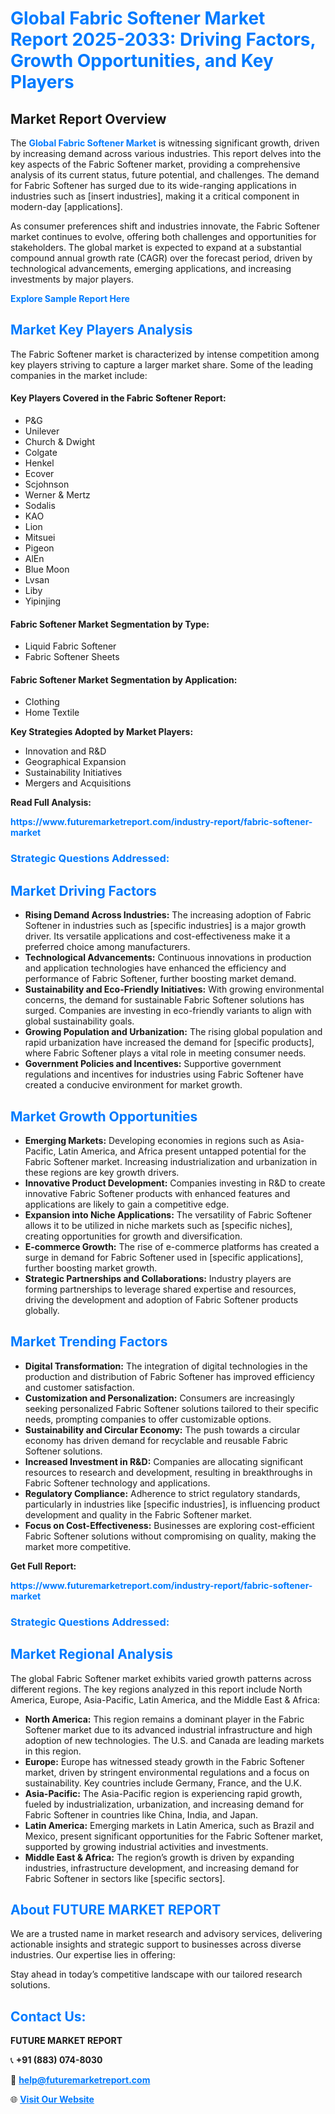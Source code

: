 <h1 style="color: #007BFF;">Global Fabric Softener Market Report 2025-2033: Driving Factors, Growth Opportunities, and Key Players</h1>

<section id="overview">
<h2>Market Report Overview</h2>
<p>The <a href="https://www.futuremarketreport.com/industry-report/fabric-softener-market" style="color: #007BFF; text-decoration: none;"><strong>Global Fabric Softener Market</strong></a> is witnessing significant growth, driven by increasing demand across various industries. This report delves into the key aspects of the Fabric Softener market, providing a comprehensive analysis of its current status, future potential, and challenges. The demand for Fabric Softener has surged due to its wide-ranging applications in industries such as [insert industries], making it a critical component in modern-day [applications].</p>
<p>As consumer preferences shift and industries innovate, the Fabric Softener market continues to evolve, offering both challenges and opportunities for stakeholders. The global market is expected to expand at a substantial compound annual growth rate (CAGR) over the forecast period, driven by technological advancements, emerging applications, and increasing investments by major players.</p>
</section>

<section id="overview">
<p><a href="https://www.futuremarketreport.com/request-sample/reportId=89597" style="color: #007BFF; text-decoration: none;"><strong>Explore Sample Report Here</strong></a></p>
</section>

<section id="key-players">
<h2 style="color: #007BFF;">Market Key Players Analysis</h2>
<p>The Fabric Softener market is characterized by intense competition among key players striving to capture a larger market share. Some of the leading companies in the market include:</p>
<h4>Key Players Covered in the Fabric Softener Report:</h4>
<ul><li>P&amp;G</li><li>Unilever</li><li>Church &amp; Dwight</li><li>Colgate</li><li>Henkel</li><li>Ecover</li><li>Scjohnson</li><li>Werner &amp; Mertz</li><li>Sodalis</li><li>KAO</li><li>Lion</li><li>Mitsuei</li><li>Pigeon</li><li>AlEn</li><li>Blue Moon</li><li>Lvsan</li><li>Liby</li><li>Yipinjing</li></ul>
<h4>Fabric Softener Market Segmentation by Type:</h4>
<ul><li>Liquid Fabric Softener</li><li>Fabric Softener Sheets</li></ul>

<h4>Fabric Softener Market Segmentation by Application:</h4>
<ul><li>Clothing</li><li>Home Textile</li></ul>
<p><strong>Key Strategies Adopted by Market Players:</strong></p>
<ul>
<li>Innovation and R&D</li>
<li>Geographical Expansion</li>
<li>Sustainability Initiatives</li>
<li>Mergers and Acquisitions</li>
</ul>
</section>

<section>
<p><strong>Read Full Analysis: </strong></p><a href="https://www.futuremarketreport.com/industry-report/fabric-softener-market" style="color: #007BFF; text-decoration: none;"><strong>https://www.futuremarketreport.com/industry-report/fabric-softener-market</strong></a>
<h3 style="color: #007BFF;">Strategic Questions Addressed:</h3>
</section>

<section id="driving-factors">
<h2 style="color: #007BFF;">Market Driving Factors</h2>
<ul>
<li><strong>Rising Demand Across Industries:</strong> The increasing adoption of Fabric Softener in industries such as [specific industries] is a major growth driver. Its versatile applications and cost-effectiveness make it a preferred choice among manufacturers.</li>
<li><strong>Technological Advancements:</strong> Continuous innovations in production and application technologies have enhanced the efficiency and performance of Fabric Softener, further boosting market demand.</li>
<li><strong>Sustainability and Eco-Friendly Initiatives:</strong> With growing environmental concerns, the demand for sustainable Fabric Softener solutions has surged. Companies are investing in eco-friendly variants to align with global sustainability goals.</li>
<li><strong>Growing Population and Urbanization:</strong> The rising global population and rapid urbanization have increased the demand for [specific products], where Fabric Softener plays a vital role in meeting consumer needs.</li>
<li><strong>Government Policies and Incentives:</strong> Supportive government regulations and incentives for industries using Fabric Softener have created a conducive environment for market growth.</li>
</ul>
</section>

<section id="growth-opportunities">
<h2 style="color: #007BFF;">Market Growth Opportunities</h2>
<ul>
<li><strong>Emerging Markets:</strong> Developing economies in regions such as Asia-Pacific, Latin America, and Africa present untapped potential for the Fabric Softener market. Increasing industrialization and urbanization in these regions are key growth drivers.</li>
<li><strong>Innovative Product Development:</strong> Companies investing in R&D to create innovative Fabric Softener products with enhanced features and applications are likely to gain a competitive edge.</li>
<li><strong>Expansion into Niche Applications:</strong> The versatility of Fabric Softener allows it to be utilized in niche markets such as [specific niches], creating opportunities for growth and diversification.</li>
<li><strong>E-commerce Growth:</strong> The rise of e-commerce platforms has created a surge in demand for Fabric Softener used in [specific applications], further boosting market growth.</li>
<li><strong>Strategic Partnerships and Collaborations:</strong> Industry players are forming partnerships to leverage shared expertise and resources, driving the development and adoption of Fabric Softener products globally.</li>
</ul>
</section>

<section id="trending-factors">
<h2 style="color: #007BFF;">Market Trending Factors</h2>
<ul>
<li><strong>Digital Transformation:</strong> The integration of digital technologies in the production and distribution of Fabric Softener has improved efficiency and customer satisfaction.</li>
<li><strong>Customization and Personalization:</strong> Consumers are increasingly seeking personalized Fabric Softener solutions tailored to their specific needs, prompting companies to offer customizable options.</li>
<li><strong>Sustainability and Circular Economy:</strong> The push towards a circular economy has driven demand for recyclable and reusable Fabric Softener solutions.</li>
<li><strong>Increased Investment in R&D:</strong> Companies are allocating significant resources to research and development, resulting in breakthroughs in Fabric Softener technology and applications.</li>
<li><strong>Regulatory Compliance:</strong> Adherence to strict regulatory standards, particularly in industries like [specific industries], is influencing product development and quality in the Fabric Softener market.</li>
<li><strong>Focus on Cost-Effectiveness:</strong> Businesses are exploring cost-efficient Fabric Softener solutions without compromising on quality, making the market more competitive.</li>
</ul>
</section>

<section>
<p><strong>Get Full Report: </strong></p><a href="https://www.futuremarketreport.com/industry-report/fabric-softener-market" style="color: #007BFF; text-decoration: none;"><strong>https://www.futuremarketreport.com/industry-report/fabric-softener-market</strong></a>
<h3 style="color: #007BFF;">Strategic Questions Addressed:</h3>
</section>


<section id="regional-analysis">
<h2 style="color: #007BFF;">Market Regional Analysis</h2>
<p>The global Fabric Softener market exhibits varied growth patterns across different regions. The key regions analyzed in this report include North America, Europe, Asia-Pacific, Latin America, and the Middle East & Africa:</p>
<ul>
<li><strong>North America:</strong> This region remains a dominant player in the Fabric Softener market due to its advanced industrial infrastructure and high adoption of new technologies. The U.S. and Canada are leading markets in this region.</li>
<li><strong>Europe:</strong> Europe has witnessed steady growth in the Fabric Softener market, driven by stringent environmental regulations and a focus on sustainability. Key countries include Germany, France, and the U.K.</li>
<li><strong>Asia-Pacific:</strong> The Asia-Pacific region is experiencing rapid growth, fueled by industrialization, urbanization, and increasing demand for Fabric Softener in countries like China, India, and Japan.</li>
<li><strong>Latin America:</strong> Emerging markets in Latin America, such as Brazil and Mexico, present significant opportunities for the Fabric Softener market, supported by growing industrial activities and investments.</li>
<li><strong>Middle East & Africa:</strong> The region’s growth is driven by expanding industries, infrastructure development, and increasing demand for Fabric Softener in sectors like [specific sectors].</li>
</ul>
</section>

<footer>
<h2 style="color: #007BFF;">About FUTURE MARKET REPORT</h2>
<p>We are a trusted name in market research and advisory services, delivering actionable insights and strategic support to businesses across diverse industries. Our expertise lies in offering:</p>

<p>Stay ahead in today’s competitive landscape with our tailored research solutions.</p>

<h2 style="color: #007BFF;">Contact Us:</h2>
<p><strong>FUTURE MARKET REPORT</strong></p>
<p>📞 <strong>+91 (883) 074-8030</strong></p>
<p>📧 <strong><a href="mailto:help@futuremarketreport.com" style="color: #007BFF;">help@futuremarketreport.com</a></strong></p>
<p>🌐 <strong><a href="https://www.futuremarketreport.com/" style="color: #007BFF;">Visit Our Website</a></strong></p>
</footer>